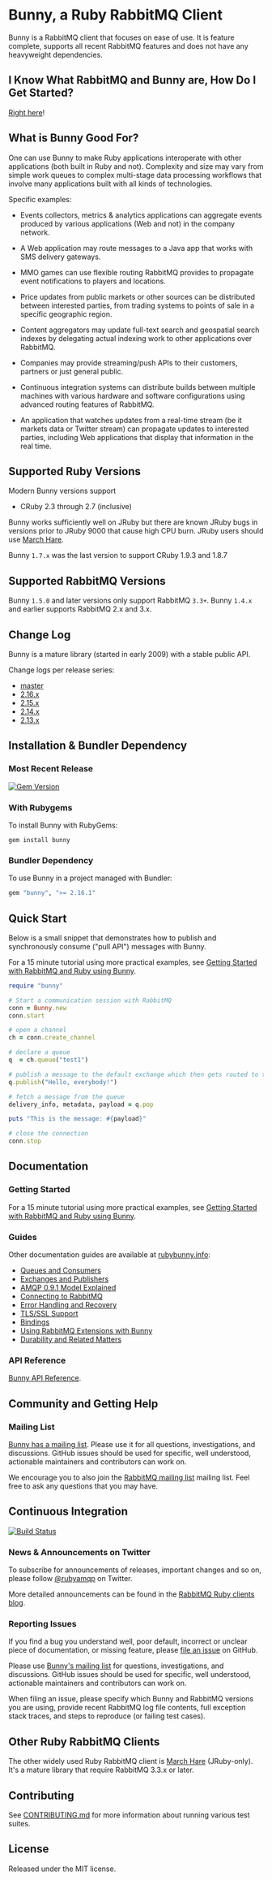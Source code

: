 # Bunny, a Ruby RabbitMQ Client

Bunny is a RabbitMQ client that focuses on ease of use. It
is feature complete, supports all recent RabbitMQ features and does not
have any heavyweight dependencies.


## I Know What RabbitMQ and Bunny are, How Do I Get Started?

[Right here](http://rubybunny.info/articles/getting_started.html)!


## What is Bunny Good For?

One can use Bunny to make Ruby applications interoperate with other
applications (both built in Ruby and not). Complexity and size may vary from
simple work queues to complex multi-stage data processing workflows that involve
many applications built with all kinds of technologies.

Specific examples:

 * Events collectors, metrics & analytics applications can aggregate events produced by various applications
   (Web and not) in the company network.

 * A Web application may route messages to a Java app that works
   with SMS delivery gateways.

 * MMO games can use flexible routing RabbitMQ provides to propagate event notifications to players and locations.

 * Price updates from public markets or other sources can be distributed between interested parties, from trading systems to points of sale in a specific geographic region.

 * Content aggregators may update full-text search and geospatial search indexes
   by delegating actual indexing work to other applications over RabbitMQ.

 * Companies may provide streaming/push APIs to their customers, partners
   or just general public.

 * Continuous integration systems can distribute builds between multiple machines with various hardware and software
   configurations using advanced routing features of RabbitMQ.

 * An application that watches updates from a real-time stream (be it markets data
   or Twitter stream) can propagate updates to interested parties, including
   Web applications that display that information in the real time.


## Supported Ruby Versions

Modern Bunny versions support

 * CRuby 2.3 through 2.7 (inclusive)

Bunny works sufficiently well on JRuby but there are known
JRuby bugs in versions prior to JRuby 9000 that cause high CPU burn. JRuby users should
use [March Hare](http://rubymarchhare.info).

Bunny `1.7.x` was the last version to support CRuby 1.9.3 and 1.8.7


## Supported RabbitMQ Versions

Bunny `1.5.0` and later versions only support RabbitMQ `3.3+`.
Bunny `1.4.x` and earlier supports RabbitMQ 2.x and 3.x.


## Change Log

Bunny is a mature library (started in early 2009) with
a stable public API.

Change logs per release series:

 * [master](https://github.com/ruby-amqp/bunny/blob/master/ChangeLog.md)
 * [2.16.x](https://github.com/ruby-amqp/bunny/blob/2.16.x-stable/ChangeLog.md)
 * [2.15.x](https://github.com/ruby-amqp/bunny/blob/2.15.x-stable/ChangeLog.md)
 * [2.14.x](https://github.com/ruby-amqp/bunny/blob/2.14.x-stable/ChangeLog.md)
 * [2.13.x](https://github.com/ruby-amqp/bunny/blob/2.13.x-stable/ChangeLog.md)



## Installation & Bundler Dependency

### Most Recent Release

[![Gem Version](https://badge.fury.io/rb/bunny.svg)](http://badge.fury.io/rb/bunny)

### With Rubygems

To install Bunny with RubyGems:

```
gem install bunny
```

### Bundler Dependency

To use Bunny in a project managed with Bundler:

``` ruby
gem "bunny", ">= 2.16.1"
```


## Quick Start

Below is a small snippet that demonstrates how to publish
and synchronously consume ("pull API") messages with Bunny.

For a 15 minute tutorial using more practical examples, see [Getting Started with RabbitMQ and Ruby using Bunny](http://rubybunny.info/articles/getting_started.html).

``` ruby
require "bunny"

# Start a communication session with RabbitMQ
conn = Bunny.new
conn.start

# open a channel
ch = conn.create_channel

# declare a queue
q  = ch.queue("test1")

# publish a message to the default exchange which then gets routed to this queue
q.publish("Hello, everybody!")

# fetch a message from the queue
delivery_info, metadata, payload = q.pop

puts "This is the message: #{payload}"

# close the connection
conn.stop
```


## Documentation

### Getting Started

For a 15 minute tutorial using more practical examples, see [Getting Started with RabbitMQ and Ruby using Bunny](http://rubybunny.info/articles/getting_started.html).

### Guides

Other documentation guides are available at [rubybunny.info](http://rubybunny.info):

 * [Queues and Consumers](http://rubybunny.info/articles/queues.html)
 * [Exchanges and Publishers](http://rubybunny.info/articles/exchanges.html)
 * [AMQP 0.9.1 Model Explained](http://www.rabbitmq.com/tutorials/amqp-concepts.html)
 * [Connecting to RabbitMQ](http://rubybunny.info/articles/connecting.html)
 * [Error Handling and Recovery](http://rubybunny.info/articles/error_handling.html)
 * [TLS/SSL Support](http://rubybunny.info/articles/tls.html)
 * [Bindings](http://rubybunny.info/articles/bindings.html)
 * [Using RabbitMQ Extensions with Bunny](http://rubybunny.info/articles/extensions.html)
 * [Durability and Related Matters](http://rubybunny.info/articles/durability.html)

### API Reference

[Bunny API Reference](http://reference.rubybunny.info/).


## Community and Getting Help

### Mailing List

[Bunny has a mailing list](http://groups.google.com/group/ruby-amqp). Please use it for all questions,
investigations, and discussions. GitHub issues should be used for specific, well understood, actionable
maintainers and contributors can work on.

We encourage you to also join the [RabbitMQ mailing list](https://groups.google.com/forum/#!forum/rabbitmq-users)
mailing list. Feel free to ask any questions that you may have.


## Continuous Integration

[![Build Status](https://travis-ci.org/ruby-amqp/bunny.svg)](https://travis-ci.org/ruby-amqp/bunny/)


### News & Announcements on Twitter

To subscribe for announcements of releases, important changes and so on, please follow [@rubyamqp](https://twitter.com/#!/rubyamqp) on Twitter.

More detailed announcements can be found in the [RabbitMQ Ruby clients blog](http://blog.rubyrabbitmq.info).


### Reporting Issues

If you find a bug you understand well, poor default, incorrect or unclear piece of documentation,
or missing feature, please [file an
issue](http://github.com/ruby-amqp/bunny/issues) on GitHub.

Please use [Bunny's mailing list](http://groups.google.com/group/ruby-amqp) for questions,
investigations, and discussions. GitHub issues should be used for specific, well understood, actionable
maintainers and contributors can work on.

When filing an issue, please specify which Bunny and RabbitMQ versions you
are using, provide recent RabbitMQ log file contents, full exception stack traces,
and steps to reproduce (or failing test cases).


## Other Ruby RabbitMQ Clients

The other widely used Ruby RabbitMQ client is [March Hare](http://rubymarchhare.info) (JRuby-only).
It's a mature library that require RabbitMQ 3.3.x or later.


## Contributing

See [CONTRIBUTING.md](./CONTRIBUTING.md) for more information
about running various test suites.


## License

Released under the MIT license.
